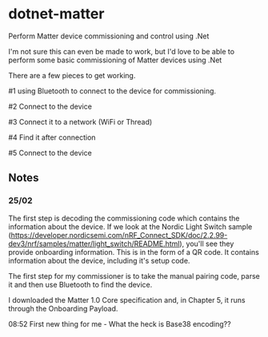 # dotnet-matter
Perform Matter device commissioning and control using .Net

I'm not sure this can even be made to work, but I'd love to be able to perform some basic commissioning of Matter devices using .Net

There are a few pieces to get working.

#1 using Bluetooth to connect to the device for commissioning.

#2 Connect to the device

#3 Connect it to a network (WiFi or Thread)

#4 Find it after connection

#5 Connect to the device

## Notes

### 25/02 

The first step is decoding the commissioning code which contains the information about the device. If we look at the Nordic Light Switch sample (https://developer.nordicsemi.com/nRF_Connect_SDK/doc/2.2.99-dev3/nrf/samples/matter/light_switch/README.html), you'll see they provide onboarding information. This is in the form of a QR code. It contains 
information about the device, including it's setup code. 

The first step for my commissioner is to take the manual pairing code, parse it and then use Bluetooth to find the device.

I downloaded the Matter 1.0 Core specification and, in Chapter 5, it runs through the Onboarding Payload.

08:52
First new thing for me - What the heck is Base38 encoding??

